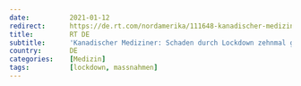 ```yaml
---
date:          2021-01-12
redirect:      https://de.rt.com/nordamerika/111648-kanadischer-mediziner-schaden-durch-lockdown-zehnmal-groesser-als-nutzen/
title:         RT DE
subtitle:      'Kanadischer Mediziner: Schaden durch Lockdown zehnmal größer als Nutzen'
country:       DE
categories:    [Medizin]
tags:          [lockdown, massnahmen]
---
```

